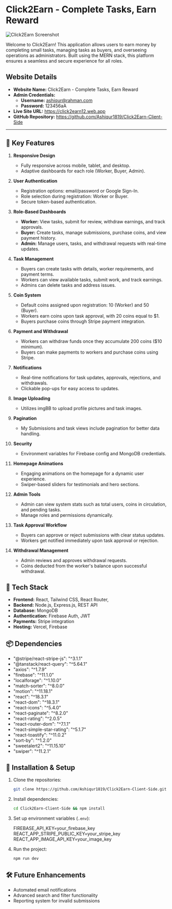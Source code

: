 
# Click2Earn -  Complete Tasks, Earn Reward

![Click2Earn Screenshot](https://i.ibb.co.com/Vp5J68Wx/click2earn.png)

Welcome to Click2Earn! This application allows users to earn money by completing small tasks, managing tasks as buyers, and overseeing operations as administrators. Built using the MERN stack, this platform ensures a seamless and secure experience for all roles.

## Website Details

- **Website Name:** Click2Earn - Complete Tasks, Earn Reward
- **Admin Credentials:**
  - **Username:** ashiqur@rahman.com
  - **Password:** 123456aA
- **Live Site URL:** https://click2earn12.web.app
- **GitHub Repository:** https://github.com/Ashiqur1819/Click2Earn-Client-Side


---

## 🎯 Key Features

1. **Responsive Design**
   - Fully responsive across mobile, tablet, and desktop.
   - Adaptive dashboards for each role (Worker, Buyer, Admin).

2. **User Authentication**
   - Registration options: email/password or Google Sign-In.
   - Role selection during registration: Worker or Buyer.
   - Secure token-based authentication.

3. **Role-Based Dashboards**
   - **Worker:** View tasks, submit for review, withdraw earnings, and track approvals.
   - **Buyer:** Create tasks, manage submissions, purchase coins, and view payment history.
   - **Admin:** Manage users, tasks, and withdrawal requests with real-time updates.

4. **Task Management**
   - Buyers can create tasks with details, worker requirements, and payment terms.
   - Workers can view available tasks, submit work, and track earnings.
   - Admins can delete tasks and address issues.

5. **Coin System**
   - Default coins assigned upon registration: 10 (Worker) and 50 (Buyer).
   - Workers earn coins upon task approval, with 20 coins equal to $1.
   - Buyers purchase coins through Stripe payment integration.

6. **Payment and Withdrawal**
   - Workers can withdraw funds once they accumulate 200 coins ($10 minimum).
   - Buyers can make payments to workers and purchase coins using Stripe.

7. **Notifications**
   - Real-time notifications for task updates, approvals, rejections, and withdrawals.
   - Clickable pop-ups for easy access to updates.

8. **Image Uploading**
   - Utilizes imgBB to upload profile pictures and task images.

9. **Pagination**
   - My Submissions and task views include pagination for better data handling.

10. **Security**
    - Environment variables for Firebase config and MongoDB credentials.

11. **Homepage Animations**
    - Engaging animations on the homepage for a dynamic user experience.
    - Swiper-based sliders for testimonials and hero sections.

12. **Admin Tools**
    - Admin can view system stats such as total users, coins in circulation, and pending tasks.
    - Manage roles and permissions dynamically.

13. **Task Approval Workflow**
    - Buyers can approve or reject submissions with clear status updates.
    - Workers get notified immediately upon task approval or rejection.

14. **Withdrawal Management**
    - Admin reviews and approves withdrawal requests.
    - Coins deducted from the worker's balance upon successful withdrawal.


## 📁 Tech Stack
- **Frontend:** React, Tailwind CSS, React Router, 
- **Backend:** Node.js, Express.js, REST API
- **Database:** MongoDB
- **Authentication:** Firebase Auth, JWT
- **Payments:** Stripe integration
- **Hosting:** Vercel, Firebase

## 📦 Dependencies
- "@stripe/react-stripe-js": "^3.1.1"
- "@tanstack/react-query": "^5.64.1"
- "axios": "^1.7.9"
- "firebase": "^11.1.0"
- "localforage": "^1.10.0"
- "match-sorter": "^8.0.0"
- "motion": "^11.18.1"
- "react": "^18.3.1"
- "react-dom": "^18.3.1"
- "react-icons": "^5.4.0"
- "react-paginate": "^8.2.0"
- "react-rating": "^2.0.5"
- "react-router-dom": "^7.1.1"
- "react-simple-star-rating": "^5.1.7"
- "react-toastify": "^11.0.2"
- "sort-by": "^1.2.0"
- "sweetalert2": "^11.15.10"
- "swiper": "^11.2.1"

## 📜 Installation & Setup

1. Clone the repositories:
   ```bash
   git clone https://github.com/Ashiqur1819/Click2Earn-Client-Side.git
   ```

2. Install dependencies:
   ```bash
   cd Click2Earn-Client-Side && npm install
   ```

3. Set up environment variables (`.env`):

    FIREBASE_API_KEY=your_firebase_key <br/>
     REACT_APP_STRIPE_PUBLIC_KEY=your_stripe_key <br/>
     REACT_APP_IMAGE_API_KEY=your_image_key


2. Run the project:
   ```bash
   npm run dev 
   ```
## 🛠 Future Enhancements
- Automated email notifications
- Advanced search and filter functionality
- Reporting system for invalid submissions




